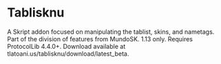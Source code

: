 # Tablisknu
A Skript addon focused on manipulating the tablist, skins, and nametags. Part of the division of features from MundoSK. 1.13 only. Requires ProtocolLib 4.4.0+. Download available at tlatoani.us/tablisknu/download/latest_beta.

